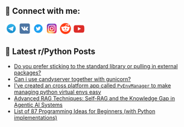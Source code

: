 ## 🔎 Connect with me:
[<img src="https://github.com/bullbesh/bullbesh/blob/main/images/Telegram.png" width="32" height="32" />](https://t.me/bullbesh)
[<img src="https://github.com/bullbesh/bullbesh/blob/main/images/VK.png" width="32" height="32" />](https://vk.com/bullbesh)
[<img src="https://github.com/bullbesh/bullbesh/blob/main/images/Twitter.png" width="32" height="32" />](https://twitter.com/bullbesh1)
[<img src="https://github.com/bullbesh/bullbesh/blob/main/images/Instagram.png" width="32" height="32" />](https://www.instagram.com/bullbesh)
[<img src="https://github.com/bullbesh/bullbesh/blob/main/images/Reddit.png" width="32" height="32" />](https://www.reddit.com/user/bullbesh)
[<img src="https://github.com/bullbesh/bullbesh/blob/main/images/YouTube.png" width="32" height="32" />](https://www.youtube.com/channel/UCtfjRs6uzgq5mfm8S06WTcg)

## 📕 Latest r/Python Posts
<!-- BLOG-POST-LIST:START -->
- [Do you prefer sticking to the standard library or pulling in external packages?](https://www.reddit.com/r/Python/comments/1nj12yr/do_you_prefer_sticking_to_the_standard_library_or/)
- [Can i use candyserver together with gunicorn?](https://www.reddit.com/r/Python/comments/1nj0bd4/can_i_use_candyserver_together_with_gunicorn/)
- [I&#39;ve created an cross platform app called `PyEnvManager` to make managing python virtual envs easy](https://www.reddit.com/r/Python/comments/1nixhum/ive_created_an_cross_platform_app_called/)
- [Advanced RAG Techniques: Self-RAG and the Knowledge Gap in Agentic AI Systems](https://www.reddit.com/r/Python/comments/1niwefe/advanced_rag_techniques_selfrag_and_the_knowledge/)
- [List of 87 Programming Ideas for Beginners &lpar;with Python implementations&rpar;](https://www.reddit.com/r/Python/comments/1nitzoz/list_of_87_programming_ideas_for_beginners_with/)
<!-- BLOG-POST-LIST:END -->
